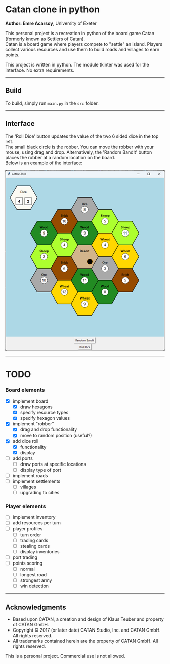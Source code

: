 # Catan clone in python
**Author: Emre Acarsoy**, University of Exeter  


This personal project is a recreation in python of the board game Catan (formerly known as Settlers of Catan).  
Catan is a board game where players compete to "settle" an island. Players collect various resources and use them to build roads and villages to earn points.

This project is written in python. The module tkinter was used for the interface. No extra requirements.  

---
## Build

To build, simply run `main.py` in the `src` folder.

---

## Interface 

The 'Roll Dice' button updates the value of the two 6 sided dice in the top left.  
The small black circle is the robber. You can move the robber with your mouse, using drag and drop. Alternatively, the 'Random Bandit' button places the robber at a random location on the board.  
Below is an example of the interface:  

<img src="images/interface_example_0.png" alt="Catan interface example" width="600"/>

---

# TODO

### Board elements

- [x] implement board
    - [x] draw hexagons
    - [x] specify resource types
    - [x] specify hexagon values
- [x] implement "robber"
    - [x] drag and drop functionality
    - [x] move to random position (useful?)
- [x] add dice roll
    - [x] functionality
    - [x] display
- [ ] add ports
    - [ ] draw ports at specific locations
    - [ ] display type of port
- [ ] implement roads
- [ ] implement settlements
    - [ ] villages
    - [ ] upgrading to cities
  
### Player elements

- [ ] implement inventory
- [ ] add resources per turn
- [ ] player profiles
    - [ ] turn order
    - [ ] trading cards
    - [ ] stealing cards
  - [ ] display inventories
- [ ] port trading
- [ ] points scoring
  - [ ] normal
  - [ ] longest road
  - [ ] strongest army
  - [ ] win detection

---


## Acknowledgments
- Based upon CATAN, a creation and design of Klaus Teuber and property of CATAN GmbH.
- Copyright © 2017 (or later date) CATAN Studio, Inc. and CATAN GmbH. All rights reserved.
- All trademarks contained herein are the property of CATAN GmbH. All rights reserved.

This is a personal project. Commercial use is not allowed.

